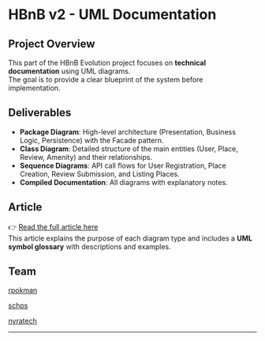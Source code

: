 # HBnB v2 - UML Documentation

## Project Overview
This part of the HBnB Evolution project focuses on **technical documentation** using UML diagrams.  
The goal is to provide a clear blueprint of the system before implementation.

## Deliverables
- **Package Diagram**: High-level architecture (Presentation, Business Logic, Persistence) with the Facade pattern.  
- **Class Diagram**: Detailed structure of the main entities (User, Place, Review, Amenity) and their relationships.  
- **Sequence Diagrams**: API call flows for User Registration, Place Creation, Review Submission, and Listing Places.  
- **Compiled Documentation**: All diagrams with explanatory notes.  

## Article
👉 [Read the full article here](https://rpokman.github.io/UML-diagram-views/)  
This article explains the purpose of each diagram type and includes a **UML symbol glossary** with descriptions and examples.

## Team
[rpokman](https://github.com/rpokman)

[schps](https://github.com/Schpser)

[nyratech](https://github.com/Nyratech678)

---
